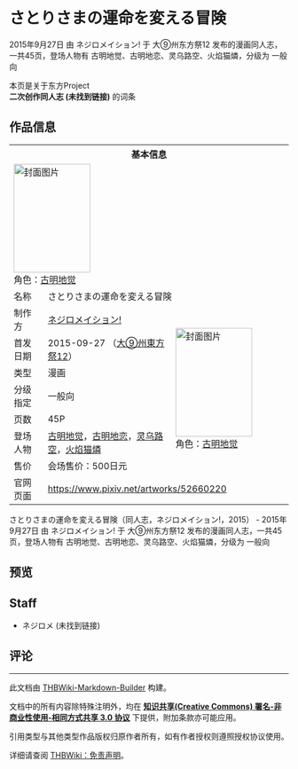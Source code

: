 # さとりさまの運命を変える冒険

<!-- source html: G:\repos\THBWiki-Markdown-Builder\THBWikiMarkdown\Temp\main\6\6b\ns0%3A%E3%81%95%E3%81%A8%E3%82%8A%E3%81%95%E3%81%BE%E3%81%AE%E9%81%8B%E5%91%BD%E3%82%92%E5%A4%89%E3%81%88%E3%82%8B%E5%86%92%E9%99%BA.html -->

2015年9月27日 由 ネジロメイション! 于 大⑨州东方祭12 发布的漫画同人志，一共45页，登场人物有 古明地觉、古明地恋、灵乌路空、火焰猫燐，分级为 一般向

本页是关于东方Project  
 **二次创作同人志 (未找到链接)** 的词条

## 作品信息

<table><tbody><tr><th colspan="3">基本信息</th></tr><tr><td class="cover-artwork-mobile" colspan="2"><a href="./文件-さとりさまの運命を変える冒険封面.jpg.md" class="image" title="封面图片"><img alt="封面图片" src="https://upload.thwiki.cc/thumb/7/74/%E3%81%95%E3%81%A8%E3%82%8A%E3%81%95%E3%81%BE%E3%81%AE%E9%81%8B%E5%91%BD%E3%82%92%E5%A4%89%E3%81%88%E3%82%8B%E5%86%92%E9%99%BA%E5%B0%81%E9%9D%A2.jpg/138px-%E3%81%95%E3%81%A8%E3%82%8A%E3%81%95%E3%81%BE%E3%81%AE%E9%81%8B%E5%91%BD%E3%82%92%E5%A4%89%E3%81%88%E3%82%8B%E5%86%92%E9%99%BA%E5%B0%81%E9%9D%A2.jpg" decoding="async" loading="lazy" width="138" height="196" srcset="https://upload.thwiki.cc/thumb/7/74/%E3%81%95%E3%81%A8%E3%82%8A%E3%81%95%E3%81%BE%E3%81%AE%E9%81%8B%E5%91%BD%E3%82%92%E5%A4%89%E3%81%88%E3%82%8B%E5%86%92%E9%99%BA%E5%B0%81%E9%9D%A2.jpg/208px-%E3%81%95%E3%81%A8%E3%82%8A%E3%81%95%E3%81%BE%E3%81%AE%E9%81%8B%E5%91%BD%E3%82%92%E5%A4%89%E3%81%88%E3%82%8B%E5%86%92%E9%99%BA%E5%B0%81%E9%9D%A2.jpg 1.5x, https://upload.thwiki.cc/thumb/7/74/%E3%81%95%E3%81%A8%E3%82%8A%E3%81%95%E3%81%BE%E3%81%AE%E9%81%8B%E5%91%BD%E3%82%92%E5%A4%89%E3%81%88%E3%82%8B%E5%86%92%E9%99%BA%E5%B0%81%E9%9D%A2.jpg/277px-%E3%81%95%E3%81%A8%E3%82%8A%E3%81%95%E3%81%BE%E3%81%AE%E9%81%8B%E5%91%BD%E3%82%92%E5%A4%89%E3%81%88%E3%82%8B%E5%86%92%E9%99%BA%E5%B0%81%E9%9D%A2.jpg 2x" data-file-width="640" data-file-height="905"></a><div class="cover-char">角色：<a href="./古明地觉.md" title="古明地觉">古明地觉</a></div></td>
</tr><tr><td class="label">名称</td><td colspan="2"> さとりさまの運命を変える冒険 </td></tr><tr><td class="label">制作方</td><td><a href="./ネジロメイション!.md" title="ネジロメイション!">ネジロメイション!</a></td><td class="cover-artwork" rowspan="7" style="min-width:196px;"><a href="./文件-さとりさまの運命を変える冒険封面.jpg.md" class="image" title="封面图片"><img alt="封面图片" src="https://upload.thwiki.cc/thumb/7/74/%E3%81%95%E3%81%A8%E3%82%8A%E3%81%95%E3%81%BE%E3%81%AE%E9%81%8B%E5%91%BD%E3%82%92%E5%A4%89%E3%81%88%E3%82%8B%E5%86%92%E9%99%BA%E5%B0%81%E9%9D%A2.jpg/138px-%E3%81%95%E3%81%A8%E3%82%8A%E3%81%95%E3%81%BE%E3%81%AE%E9%81%8B%E5%91%BD%E3%82%92%E5%A4%89%E3%81%88%E3%82%8B%E5%86%92%E9%99%BA%E5%B0%81%E9%9D%A2.jpg" decoding="async" loading="lazy" width="138" height="196" srcset="https://upload.thwiki.cc/thumb/7/74/%E3%81%95%E3%81%A8%E3%82%8A%E3%81%95%E3%81%BE%E3%81%AE%E9%81%8B%E5%91%BD%E3%82%92%E5%A4%89%E3%81%88%E3%82%8B%E5%86%92%E9%99%BA%E5%B0%81%E9%9D%A2.jpg/208px-%E3%81%95%E3%81%A8%E3%82%8A%E3%81%95%E3%81%BE%E3%81%AE%E9%81%8B%E5%91%BD%E3%82%92%E5%A4%89%E3%81%88%E3%82%8B%E5%86%92%E9%99%BA%E5%B0%81%E9%9D%A2.jpg 1.5x, https://upload.thwiki.cc/thumb/7/74/%E3%81%95%E3%81%A8%E3%82%8A%E3%81%95%E3%81%BE%E3%81%AE%E9%81%8B%E5%91%BD%E3%82%92%E5%A4%89%E3%81%88%E3%82%8B%E5%86%92%E9%99%BA%E5%B0%81%E9%9D%A2.jpg/277px-%E3%81%95%E3%81%A8%E3%82%8A%E3%81%95%E3%81%BE%E3%81%AE%E9%81%8B%E5%91%BD%E3%82%92%E5%A4%89%E3%81%88%E3%82%8B%E5%86%92%E9%99%BA%E5%B0%81%E9%9D%A2.jpg 2x" data-file-width="640" data-file-height="905"></a><div class="cover-char">角色：<a href="./古明地觉.md" title="古明地觉">古明地觉</a></div></td>
</tr><tr><td class="label">首发日期</td><td>2015-09-27&#160;（<a href="/展会作品列表?e=%E5%A4%A7%E2%91%A8%E5%B7%9E%E4%B8%9C%E6%96%B9%E7%A5%AD%2312">大⑨州東方祭12</a>）</td></tr><tr><td class="label">类型</td><td>漫画</td></tr><tr><td class="label">分级指定</td><td>一般向</td></tr><tr><td class="label">页数</td><td>45P</td></tr><tr><td class="label">登场人物</td><td><a href="./古明地觉.md" title="古明地觉">古明地觉</a>，<a href="./古明地恋.md" title="古明地恋">古明地恋</a>，<a href="./灵乌路空.md" title="灵乌路空">灵乌路空</a>，<a href="./火焰猫燐.md" title="火焰猫燐">火焰猫燐</a></td></tr><tr><td class="label">售价</td><td>会场售价：500日元</td></tr>
<tr><td class="label">官网页面</td><td colspan="2"><a rel="nofollow" class="external free" href="https://www.pixiv.net/artworks/52660220">https://www.pixiv.net/artworks/52660220</a></td></tr></tbody></table>

さとりさまの運命を変える冒険（同人志，ネジロメイション!，2015） - 2015年9月27日 由 ネジロメイション! 于 大⑨州东方祭12 发布的漫画同人志，一共45页，登场人物有 古明地觉、古明地恋、灵乌路空、火焰猫燐，分级为 一般向

## 预览

## Staff
- ネジロメ (未找到链接)


## 评论




---

此文档由 [THBWiki-Markdown-Builder](https://github.com/Delsin-Yu/THBWiki-Markdown-Builder) 构建。

文档中的所有内容除特殊注明外，均在 [**知识共享(Creative Commons) 署名-非商业性使用-相同方式共享 3.0 协议**](https://creativecommons.org/licenses/by-sa/3.0/deed.zh-hans) 下提供，附加条款亦可能应用。

引用类型与其他类型作品版权归原作者所有，如有作者授权则遵照授权协议使用。

详细请查阅 [THBWiki：免责声明](https://thbwiki.cc/THBWiki:%E5%85%8D%E8%B4%A3%E5%A3%B0%E6%98%8E)。

